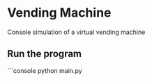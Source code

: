 # Vending Machine

Console simulation of a virtual vending machine

## Run the program
´´´console
python main.py
